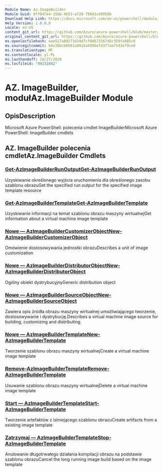 ```yaml
---
Module Name: Az.ImageBuilder
Module Guid: 8ff047e4-15bb-4b53-a728-75641c49958b
Download Help Link: https://docs.microsoft.com/en-us/powershell/module/az.imagebuilder
Help Version: 1.0.0.0
Locale: en-US
content_git_url: https://github.com/Azure/azure-powershell/blob/master/src/ImageBuilder/help/Az.ImageBuilder.md
original_content_git_url: https://github.com/Azure/azure-powershell/blob/master/src/ImageBuilder/help/Az.ImageBuilder.md
ms.openlocfilehash: eae527a89271634d7cf0d673167d6c359fa985c6
ms.sourcegitcommit: b4a38bcb0501a9016a4998efd377aa75d3ef9ce8
ms.translationtype: MT
ms.contentlocale: pl-PL
ms.lasthandoff: 10/27/2020
ms.locfileid: "94231842"
---
```

# <span data-ttu-id="52d8e-101">AZ. ImageBuilder, moduł</span><span class="sxs-lookup"><span data-stu-id="52d8e-101">Az.ImageBuilder Module</span></span>
## <span data-ttu-id="52d8e-102">Opis</span><span class="sxs-lookup"><span data-stu-id="52d8e-102">Description</span></span>
<span data-ttu-id="52d8e-103">Microsoft Azure PowerShell: polecenia cmdlet ImageBuilder</span><span class="sxs-lookup"><span data-stu-id="52d8e-103">Microsoft Azure PowerShell: ImageBuilder cmdlets</span></span>

## <span data-ttu-id="52d8e-104">AZ. ImageBuilder polecenia cmdlet</span><span class="sxs-lookup"><span data-stu-id="52d8e-104">Az.ImageBuilder Cmdlets</span></span>
### [<span data-ttu-id="52d8e-105">Get-AzImageBuilderRunOutput</span><span class="sxs-lookup"><span data-stu-id="52d8e-105">Get-AzImageBuilderRunOutput</span></span>](Get-AzImageBuilderRunOutput.md)
<span data-ttu-id="52d8e-106">Uzyskiwanie określonego wyjścia uruchomienia dla określonego zasobu szablonu obrazu</span><span class="sxs-lookup"><span data-stu-id="52d8e-106">Get the specified run output for the specified image template resource</span></span>

### [<span data-ttu-id="52d8e-107">Get-AzImageBuilderTemplate</span><span class="sxs-lookup"><span data-stu-id="52d8e-107">Get-AzImageBuilderTemplate</span></span>](Get-AzImageBuilderTemplate.md)
<span data-ttu-id="52d8e-108">Uzyskiwanie informacji na temat szablonu obrazu maszyny wirtualnej</span><span class="sxs-lookup"><span data-stu-id="52d8e-108">Get information about a virtual machine image template</span></span>

### [<span data-ttu-id="52d8e-109">Nowe — AzImageBuilderCustomizerObject</span><span class="sxs-lookup"><span data-stu-id="52d8e-109">New-AzImageBuilderCustomizerObject</span></span>](New-AzImageBuilderCustomizerObject.md)
<span data-ttu-id="52d8e-110">Omówienie dostosowywania jednostki obrazu</span><span class="sxs-lookup"><span data-stu-id="52d8e-110">Describes a unit of image customization</span></span>

### [<span data-ttu-id="52d8e-111">Nowe — AzImageBuilderDistributorObject</span><span class="sxs-lookup"><span data-stu-id="52d8e-111">New-AzImageBuilderDistributorObject</span></span>](New-AzImageBuilderDistributorObject.md)
<span data-ttu-id="52d8e-112">Ogólny obiekt dystrybucyjny</span><span class="sxs-lookup"><span data-stu-id="52d8e-112">Generic distribution object</span></span>

### [<span data-ttu-id="52d8e-113">Nowe — AzImageBuilderSourceObject</span><span class="sxs-lookup"><span data-stu-id="52d8e-113">New-AzImageBuilderSourceObject</span></span>](New-AzImageBuilderSourceObject.md)
<span data-ttu-id="52d8e-114">Zawiera opis źródła obrazu maszyny wirtualnej umożliwiającego tworzenie, dostosowywanie i dystrybucję.</span><span class="sxs-lookup"><span data-stu-id="52d8e-114">Describes a virtual machine image source for building, customizing and distributing.</span></span>

### [<span data-ttu-id="52d8e-115">Nowe — AzImageBuilderTemplate</span><span class="sxs-lookup"><span data-stu-id="52d8e-115">New-AzImageBuilderTemplate</span></span>](New-AzImageBuilderTemplate.md)
<span data-ttu-id="52d8e-116">Tworzenie szablonu obrazu maszyny wirtualnej</span><span class="sxs-lookup"><span data-stu-id="52d8e-116">Create a virtual machine image template</span></span>

### [<span data-ttu-id="52d8e-117">Remove-AzImageBuilderTemplate</span><span class="sxs-lookup"><span data-stu-id="52d8e-117">Remove-AzImageBuilderTemplate</span></span>](Remove-AzImageBuilderTemplate.md)
<span data-ttu-id="52d8e-118">Usuwanie szablonu obrazu maszyny wirtualnej</span><span class="sxs-lookup"><span data-stu-id="52d8e-118">Delete a virtual machine image template</span></span>

### [<span data-ttu-id="52d8e-119">Start — AzImageBuilderTemplate</span><span class="sxs-lookup"><span data-stu-id="52d8e-119">Start-AzImageBuilderTemplate</span></span>](Start-AzImageBuilderTemplate.md)
<span data-ttu-id="52d8e-120">Tworzenie artefaktów z istniejącego szablonu obrazu</span><span class="sxs-lookup"><span data-stu-id="52d8e-120">Create artifacts from a existing image template</span></span>

### [<span data-ttu-id="52d8e-121">Zatrzymaj — AzImageBuilderTemplate</span><span class="sxs-lookup"><span data-stu-id="52d8e-121">Stop-AzImageBuilderTemplate</span></span>](Stop-AzImageBuilderTemplate.md)
<span data-ttu-id="52d8e-122">Anulowanie długotrwałego działania kompilacji obrazu na podstawie szablonu obrazu</span><span class="sxs-lookup"><span data-stu-id="52d8e-122">Cancel the long running image build based on the image template</span></span>

